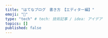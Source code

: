 ```yaml
---
title: "はてなブログ　書き方　【エディター編】"
emoji: "📑"
type: "tech" # tech: 技術記事 / idea: アイデア
topics: []
published: false
---
```

